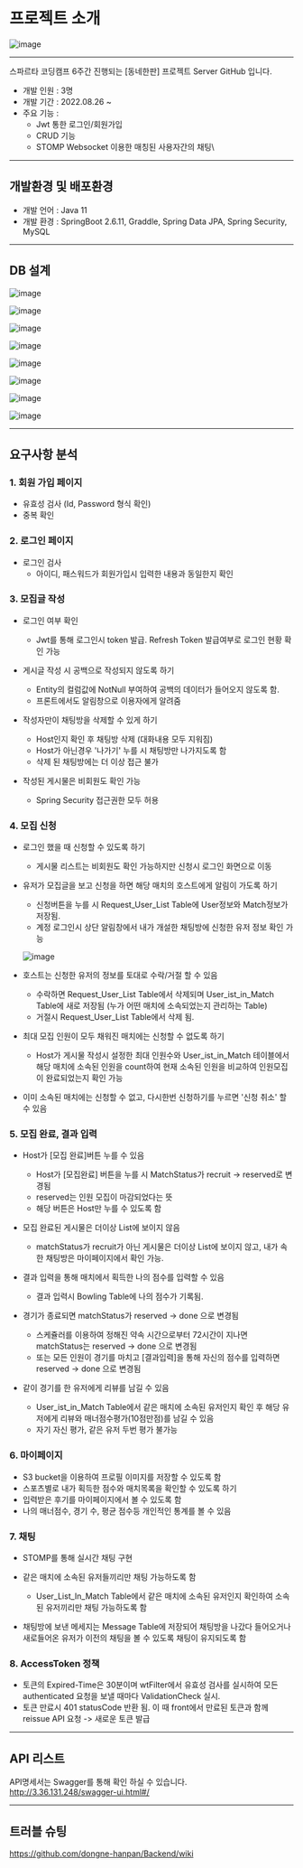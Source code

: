 # 프로젝트 소개

 ![image](https://user-images.githubusercontent.com/86644517/193550533-404b8fd0-04f9-487f-94e5-cde79be719ad.png)
 
 ---

스파르타 코딩캠프 6주간 진행되는 [동네한판] 프로젝트 Server GitHub 입니다.

- 개발 인원 : 3명
- 개발 기간 : 2022.08.26 ~
- 주요 기능 : 
  - Jwt 통한 로그인/회원가입
  - CRUD 기능
  - STOMP Websocket 이용한 매칭된 사용자간의 채팅\ 

---
   
## 개발환경 및 배포환경
- 개발 언어 : Java 11
- 개발 환경 : SpringBoot 2.6.11, Graddle, Spring Data JPA, Spring Security, MySQL


---

## DB 설계

![image](https://user-images.githubusercontent.com/86644517/194803007-d3f604ed-e827-4c91-adc2-d216eb140f0f.png)

![image](https://user-images.githubusercontent.com/86644517/189131470-b0e151b9-8e84-4c59-82ae-3d70e44dfecf.png)

![image](https://user-images.githubusercontent.com/86644517/189131517-f92323a9-1448-4382-8ce5-11c295ef75aa.png)

![image](https://user-images.githubusercontent.com/86644517/189131564-96114a7c-d5ed-4f88-a6c1-9e9eae5baddb.png)

![image](https://user-images.githubusercontent.com/86644517/189131630-5933b72a-2bf0-4815-9a40-3749dcaea865.png)

![image](https://user-images.githubusercontent.com/86644517/189131674-55c0d4ec-013f-4cba-a4a5-591b66c42512.png)

![image](https://user-images.githubusercontent.com/86644517/189131728-d823bf76-d10b-401e-b9fe-722cc157060a.png)

![image](https://user-images.githubusercontent.com/86644517/189132199-77572f44-b215-42c2-9da2-6200a98d5e14.png)

---

## 요구사항 분석

### 1. 회원 가입 페이지

- 유효성 검사 (Id, Password 형식 확인)
- 중복 확인

### 2. 로그인 페이지

- 로그인 검사
  - 아이디, 패스워드가 회원가입시 입력한 내용과 동일한지 확인

### 3. 모집글 작성

- 로그인 여부 확인
  - Jwt를 통해 로그인시 token 발급. Refresh Token 발급여부로 로그인 현황 확인 가능

- 게시글 작성 시 공백으로 작성되지 않도록 하기
  - Entity의 컬럼값에 NotNull 부여하여 공백의 데이터가 들어오지 않도록 함. 
  - 프론트에서도 알림창으로 이용자에게 알려줌
  
- 작성자만이 채팅방을 삭제할 수 있게 하기 
  - Host인지 확인 후 채팅방 삭제 (대화내용 모두 지워짐)
  - Host가 아닌경우 '나가기' 누를 시 채팅방만 나가지도록 함
  - 삭제 된 채팅방에는 더 이상 접근 불가
  
- 작성된 게시물은 비회원도 확인 가능
  - Spring Security 접근권한 모두 허용
  
### 4. 모집 신청

- 로그인 했을 때 신청할 수 있도록 하기
  - 게시물 리스트는 비회원도 확인 가능하지만 신청시 로그인 화면으로 이동
  
- 유저가 모집글을 보고 신청을 하면 해당 매치의 호스트에게 알림이 가도록 하기
  - 신청버튼을 누를 시 Request_User_List Table에 User정보와 Match정보가 저장됨. 
  - 계정 로그인시 상단 알림창에서 내가 개설한  채팅방에 신청한 유저 정보 확인 가능
  
  ![image](https://user-images.githubusercontent.com/86644517/190033452-56cec819-ca55-491f-bfed-78d6f0c81063.png)
  
- 호스트는 신청한 유저의 정보를 토대로 수락/거절 할 수 있음
  - 수락하면 Request_User_List Table에서 삭제되며 User_ist_in_Match Table에 새로 저장됨 (누가 어떤 매치에 소속되었는지 관리하는 Table)
  - 거절시 Request_User_List Table에서 삭제 됨.
  
- 최대 모집 인원이 모두 채워진 매치에는 신청할 수 없도록 하기
  - Host가 게시물 작성시 설정한 최대 인원수와 
    User_ist_in_Match 테이블에서 해당 매치에 소속된 인원을 count하여 현재 소속된 인원을 비교하여 인원모집이 완료되었는지 확인 가능
  
- 이미 소속된 매치에는 신청할 수 없고, 다시한번 신청하기를 누르면 '신청 취소' 할 수 있음

### 5. 모집 완료, 결과 입력

- Host가 [모집 완료]버튼 누를 수 있음
  - Host가 [모집완료] 버튼을 누를 시 MatchStatus가 recruit -> reserved로 변경됨
  - reserved는 인원 모집이 마감되었다는 뜻
  - 해당 버튼은 Host만 누를 수 있도록 함
  
- 모집 완료된 게시물은 더이상 List에 보이지 않음
  - matchStatus가 recruit가 아닌 게시물은 더이상 List에 보이지 않고, 내가 속한 채팅방은 마이페이지에서 확인 가능.  

- 결과 입력을 통해 매치에서 획득한 나의 점수를 입력할 수 있음
  - 결과 입력시 Bowling Table에 나의 점수가 기록됨. 

- 경기가 종료되면 matchStatus가 reserved -> done 으로 변경됨
  - 스케쥴러를 이용하여 정해진 약속 시간으로부터 72시간이 지나면 matchStatus는 reserved -> done 으로 변경됨
  - 또는 모든 인원이 경기를 마치고 [결과입력]을 통해 자신의 점수를 입력하면 reserved -> done 으로 변경됨

- 같이 경기를 한 유저에게 리뷰를 남길 수 있음
  - User_ist_in_Match Table에서 같은 매치에 소속된 유저인지 확인 후 해당 유저에게 리뷰와 매너점수평가(10점만점)를 남길 수 있음
  - 자기 자신 평가, 같은 유저 두번 평가 불가능

### 6. 마이페이지

- S3 bucket을 이용하여 프로필 이미지를 저장할 수 있도록 함
- 스포츠별로 내가 획득한 점수와 매치목록을 확인할 수 있도록 하기
- 입력받은 후기를 마이페이지에서 볼 수 있도록 함
- 나의 매너점수, 경기 수, 평균 점수등 개인적인 통계를 볼 수 있음

### 7. 채팅

- STOMP를 통해 실시간 채팅 구현

- 같은 매치에 소속된 유저들끼리만 채팅 가능하도록 함
  - User_List_In_Match Table에서 같은 매치에 소속된 유저인지 확인하여 소속된 유저끼리만 채팅 가능하도록 함

- 채팅방에 보낸 메세지는 Message Table에 저장되어 채팅방을 나갔다 들어오거나 새로들어온 유저가 이전의 채팅을 볼 수 있도록 채팅이 유지되도록 함

### 8. AccessToken 정책

- 토큰의 Expired-Time은 30분이며 wtFilter에서 유효성 검사를 실시하여 모든 authenticated 요청을 보낼 때마다 ValidationCheck 실시.
- 토큰 만료시 401 statusCode 반환 됨. 이 때 front에서 만료된 토큰과 함께 reissue API 요청 -> 새로운 토큰 발급

---

## API 리스트

API명세서는 Swagger를 통해 확인 하실 수 있습니다.
http://3.36.131.248/swagger-ui.html#/

---

## 트러블 슈팅

https://github.com/dongne-hanpan/Backend/wiki
